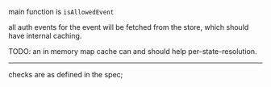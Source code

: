 
main function is `isAllowedEvent`

all auth events for the event will be fetched from the store, which should have internal caching.

TODO: an in memory map cache can and should help per-state-resolution.

----

checks are as defined in the spec;
